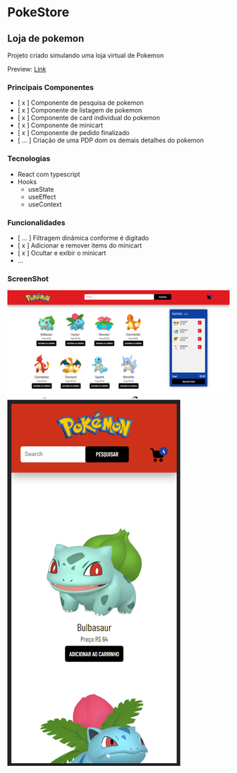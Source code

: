# PokeStore
## Loja de pokemon
Projeto criado simulando uma loja virtual de Pokemon

Preview: [Link](https://desafio-gama.vercel.app/)

### Principais Componentes
- [ x ] Componente de pesquisa de pokemon
- [ x ] Componente de listagem de pokemon
- [ x ] Componente de card individual do pokemon
- [ x ] Componente de minicart
- [ x ] Componente de pedido finalizado  
- [ ... ] Criação de uma PDP dom os demais detalhes do pokemon

### Tecnologias
- React com typescript
- Hooks
  - useState
  - useEffect
  - useContext

### Funcionalidades
- [ ... ] Filtragem dinâmica conforme é digitado
- [ x ] Adicionar e remover items do minicart
- [ x ] Ocultar e exibir o minicart
- ...

### ScreenShot
![captura desktop](./src/assets/images/captura-desktop.png) ![captura mobile](./src/assets/images/captura-mobile.png)
